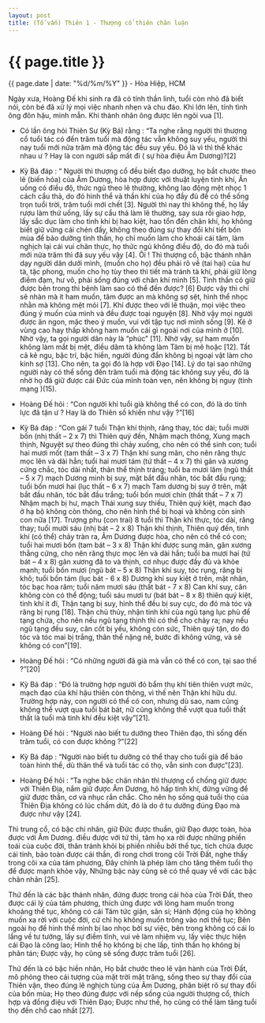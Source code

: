 ```yaml
---
layout: post
title: (Tố vấn) Thiên 1 - Thượng cổ thiên chân luận
---
```


{{ page.title }}
================
<p class="meta">{{ page.date | date: "%d/%m/%Y" }} - Hòa Hiệp, HCM</p>

Ngày xưa, Hoàng Đế khi sinh ra đã có tính thần linh, tuổi còn nhỏ đã biết nói, còn bé đã xử lý mọi việc nhanh nhẹn và chu đáo.  Khi lớn lên, tính tình ông đôn hậu, minh mẫn. Khi thành nhân ông được lên ngôi vua [1]. 

- Có lần ông hỏi Thiên Sư (Kỳ Bá) rằng : “Ta nghe rằng người thì thượng cổ tuổi tác có đến trăm tuổi mà động tác vẫn không suy yếu, người thì nay tuổi mới nửa trăm mà động tác đều suy yếu. Đó là vì thì thế khác nhau ư ? Hay là con người sắp mất đi ( sự hòa điệu Âm Dương)?[2]
- Kỳ Bá đáp : “ Người thì thượng cổ đều biết đạo dưỡng, họ bắt chước theo lẽ (biến hóa) của Âm Dương, hòa hợp được với thuật luyện tinh khí, Ăn uống có điều độ, thức ngủ theo lẽ thường, không lao động mệt nhọc 1 cách cẩu thả, do đó hình thể và thần khí của họ đầy đủ để có thể sống trọn tuổi trời, trăm tuổi mới chết [3]. Người thì nay thì không thế, họ lấy rượu làm thứ uống, lấy sự cẩu thả làm lẽ thường, say sưa rồi giao hợp, lấy sắc dục làm cho tinh khí bị hao kiệt, hao tổn đến chân khí, họ không biết giữ vững cái chén đầy, không theo đúng sự thay đổi khí tiết bốn mùa để bảo dưỡng tinh thần, họ chỉ muốn làm cho khoái cái tâm, làm nghịch lại cái vui chân thực, họ thức ngủ không điều độ, do đó mà tuổi mới nửa trăm thì đã suy yếu vậy [4]. Ôi ! Thì thượng cổ, bậc thánh nhân dạy người dân dưới mình, (muốn cho họ) đều phải rõ về (tai hại) của hư tà, tặc phong, muốn cho họ tùy theo thì tiết mà tránh tà khí, phải giữ lòng điềm đạm, hư vô, phải sống đúng với chân khí mình [5]. Tinh thần có giữ được bên trong thì bệnh làm sao có thể đến được? [6] Được vậy thì chí sẽ nhàn mà ít ham muốn, tâm được an mà không sợ sệt, hình thể nhọc nhằn mà không mệt mỏi [7]. Khí được theo với lẽ thuận, mọi việc theo đúng ý muốn của mình và đều được toại nguyện [8]. Nhờ vậy mọi người được ăn ngon, mặc theo ý muốn, vui với tập tục nơi mình sống [9]. Kẻ ở vùng cao hay thấp không ham muốn cái gì ngoài nơi của mình ở [10]. Nhờ vậy, ta gọi người dân này là “phúc” [11]. Nhờ vậy, sự ham muốn không làm mắt bị mệt, điều dâm tà không làm Tâm bị mê hoặc [12]. Tất cả kẻ ngu, bậc trí, bậc hiền, người đúng đắn không bị ngoại vật làm cho kinh sợ [13]. Cho  nên, ta gọi đó là hợp với Đạo [14]. Lý do tại sao những người này có thể sống đến trăm tuổi mà động tác không suy yếu, đó là nhờ họ đã giữ được cái Đức của mình toàn vẹn, nên không bị nguy (tính mạng )(15).

- Hoàng Đế hỏi : “Con người khi tuổi già không thể có con, đó là do tinh lực đã tận ư ? Hay là do Thiên số khiến như vậy ?”[16] 
- Kỳ Bá đáp : “Con gái 7 tuổi Thận khí thịnh, răng thay, tóc dài; tuổi mười bốn (nhị thất – 2 x 7) thì Thiên quý đến, Nhậm mạch thông, Xung mạch thịnh, Nguyệt sự theo đúng thì chảy xuống, cho nên có thể sinh con; tuổi hai mươi mốt (tam thất – 3 x 7) Thận khí sung mãn, cho nên răng thực mọc lên và dài hẳn; tuổi hai mươi tám (tứ thất – 4 x 7) thì gân và xương cứng chắc, tóc dài nhất, thân thể thịnh tráng; tuổi ba mươi lăm (ngũ thất – 5 x 7) mạch Dương minh bị suy, mặt bắt đầu nhăn, tóc bắt đầu rụng; tuổi bốn mươi hai (lục thất – 6 x 7) mạch Tam dương bị suy ở trên, mặt bắt đầu nhăn, tóc bắt đầu trắng; tuổi bốn mươi chín (thất thất – 7 x 7) Nhậm mạch bị hư, mạch Thái xung suy thiếu, Thiên quý kiệt, mạch đạo ở hạ bộ không còn thông, cho nên hình thể bị hoại và không còn sinh con nữa [17]. Trượng phu (con trai) 8 tuổi thì Thận khí thực, tóc dài, răng thay; tuổi mười sáu (nhị bát – 2 x 8) Thận khí thịnh, Thiên quý đến, tinh khí (có thể) chảy tràn ra, Âm Dương được hòa, cho nên có thể có con; tuổi hai mươi bốn (tam bát – 3 x 8) Thận khí được sung mãn, gân xương thẳng cứng, cho nên răng thực mọc lên và dài hẳn; tuổi ba mươi hai (tứ bát – 4 x 8) gân xương đã to và thịnh, cơ nhục được đầy đủ và khỏe mạnh; tuổi  bốn mươi (ngũ bát – 5 x 8) Thận khí suy, tóc rụng, răng bị khô; tuổi bốn tám (lục bát - 6 x 8) Dương khí suy kiệt ở trên, mặt nhăn, tóc bạc hoa râm; tuổi năm mươi sáu (thất bát - 7 x 8) Can khí suy, cân không còn có thể động; tuổi sáu mươi tư (bát bát – 8 x 8) thiên quý kiệt, tinh khí ít đi, Thận tạng bị suy, hình thể đều bị suy cực, do đó mà tóc và răng bị rụng [18]. Thận chủ thủy, nhận tinh khí của ngũ tạng lục phủ để tạng chứa, cho nên nếu ngũ tạng thịnh thì có thể cho chảy ra; nay nếu ngũ tạng đều suy, cân cốt bị yếu, không còn sức, Thiên quý tận, do đó tóc và tóc mai bị trắng, thân thể nặng nề, bước đi không vững, và sẽ không có con”[19].

- Hoàng Đế hỏi : “Có những người đã già mà vẫn có thể có con, tại sao thế ?”[20]
- Kỳ Bá đáp : “Đó là trường hợp người đó bẩm thụ khí tiên thiên vượt mức, mạch đạo của khí hậu thiên còn thông, vì thế nên Thận khí hữu dư. Trường hợp này, con người có thể có con, nhưng dù sao, nam cũng không thể vượt qua tuổi bát bát, nữ cũng không thể vượt qua tuổi thất thất là tuổi mà tinh khí đều kiệt vậy”[21].

- Hoàng Đế hỏi : “Người nào biết tu dưỡng theo Thiên đạo, thì sống đến trăm tuổi, có con được không ?”(22]
- Kỳ Bá đáp : “Người nào biết tu dưỡng có thể thay cho tuổi già để bảo toàn hình thể, dù thân thể và tuổi tác có thọ, vẫn sinh con được”[23].

- Hoàng Đế hỏi : “Ta nghe bậc chân nhân thì thượng cổ chống giữ được với Thiên Địa, nắm giữ được Âm Dương, hô hấp tinh khí, đứng vững để giữ được thần, cơ và nhục rắn chắc. Cho nên họ sống quá tuổi thọ của Thiên Địa không có lúc chấm dứt, đó là do ở tu dưỡng đúng Đạo mà được như vậy [24].

Thì trung cổ, có bậc chí nhân, giữ Đức được thuần, giữ Đạo được toàn, hòa được với Âm Dương. điều được với tứ thì, tâm họ xa rời được những phiền toái của cuộc đời, thân tránh khỏi bị phiền nhiễu bởi thế tục, tích chứa được cái tinh, bảo toàn được cái thần, đi rong chơi trong cõi Trời Đất, nghe thấy trong cõi xa của tám phương,  Đây chính là phép làm cho tăng thêm tuổi thọ để được mạnh khỏe vậy, Những bậc này cũng sẽ có thể quay về với các bậc chân nhân [25].

Thứ đến là các bậc thánh nhân, đứng được trong cái hòa của Trời Đất, theo được cái lý của tám phương, thích ứng được với lòng ham muốn trong khoảng thế tục, không có cái Tâm tức giận, sân si; Hành động của họ không muốn xa rời với cuộc đời, cử chỉ họ không muốn trông vào nơi thế tục; Bên ngoài họ để hình thể mình bị lao nhọc bởi sự việc, bên trong không có cái lo lắng về tư tưởng, lấy sự điềm tĩnh, vui vẻ làm nhiệm vụ, lấy việc thực hiện cái Đạo là công lao; Hình thể họ không bị che lấp, tinh thần họ không bị phân tán; Được vậy, họ cũng sẽ sống được trăm tuổi [26].

Thứ đến là có bậc hiền nhân, Họ bắt chước theo lẽ vận hành của Trời Đất, mô phỏng theo cái tượng của mặt trời mặt trăng, sống theo sự thay đổi của Thiên vận, theo đúng lẽ nghịch tùng của Âm Dương, phân biệt rõ sự thay đổi của bốn mùa; Họ theo đúng được với nếp sống của người thượng cổ, thích hợp và đồng điệu với Thiên Đạo; Được như thế, họ cũng có thể làm tăng tuổi thọ đến chỗ cao nhất [27].
